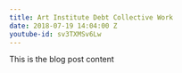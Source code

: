 ```yaml
---
title: Art Institute Debt Collective Work
date: 2018-07-19 14:04:00 Z
youtube-id: sv3TXMSv6Lw
---
```


This is the blog post content